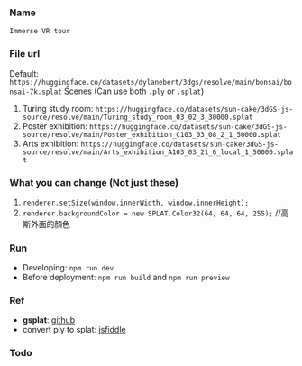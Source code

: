 ### Name
`Immerse VR tour`

### File url
Default: `https://huggingface.co/datasets/dylanebert/3dgs/resolve/main/bonsai/bonsai-7k.splat`
Scenes (Can use both `.ply` or `.splat`)
1. Turing study room: `https://huggingface.co/datasets/sun-cake/3dGS-js-source/resolve/main/Turing_study_room_03_02_3_30000.splat`
2. Poster exhibition: `https://huggingface.co/datasets/sun-cake/3dGS-js-source/resolve/main/Poster_exhibition_C103_03_08_2_1_50000.splat`
3. Arts exhibition: `https://huggingface.co/datasets/sun-cake/3dGS-js-source/resolve/main/Arts_exhibition_A103_03_21_6_local_1_50000.splat`

### What you can change (Not just these)
1. `renderer.setSize(window.innerWidth, window.innerHeight);`
2. `renderer.backgroundColor = new SPLAT.Color32(64, 64, 64, 255);` //高斯外面的顏色

### Run
- Developing: `npm run dev`
- Before deployment: `npm run build` and `npm run preview`

### Ref
- **gsplat**: [github](https://github.com/huggingface/gsplat.js)
- convert ply to splat: [jsfiddle](https://jsfiddle.net/2sq3pvdt/1/)

### Todo

